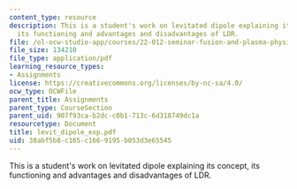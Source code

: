 ```yaml
---
content_type: resource
description: This is a student's work on levitated dipole explaining its concept,
  its functioning and advantages and disadvantages of LDR.
file: /ol-ocw-studio-app/courses/22-012-seminar-fusion-and-plasma-physics-spring-2006/38abf5b8c165c1669195b053d3e65545_levit_dipole_exp.pdf
file_size: 134210
file_type: application/pdf
learning_resource_types:
- Assignments
license: https://creativecommons.org/licenses/by-nc-sa/4.0/
ocw_type: OCWFile
parent_title: Assignments
parent_type: CourseSection
parent_uid: 907f93ca-b2dc-c0b1-713c-6d318749dc1a
resourcetype: Document
title: levit_dipole_exp.pdf
uid: 38abf5b8-c165-c166-9195-b053d3e65545
---
```

This is a student's work on levitated dipole explaining its concept, its functioning and advantages and disadvantages of LDR.
